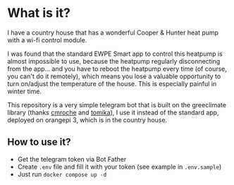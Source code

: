 # What is it?

I have a country house that has a wonderful Cooper & Hunter heat pump with a wi-fi control module.

I was found that the standard EWPE Smart app to control this heatpump is almost impossible to use, because the heatpump regularly disconnecting from the app... and you have to reboot the heatpump every time (of course, you can't do it remotely), which means you lose a valuable opportunity to turn on/adjust the temperature of the house. This is especially painful in winter time.

This repository is a very simple telegram bot that is built on the greeclimate library (thanks [cmroche](https://github.com/cmroche/greeclimate) and [tomika](https://github.com/tomikaa87/gree-remote)), I use it instead of the standard app, deployed on orangepi 3, which is in the country house.

## How to use it?

* Get the telegram token via Bot Father
* Create `.env` file and fill it with your token (see example in `.env.sample`)
* Just run `docker compose up -d`
